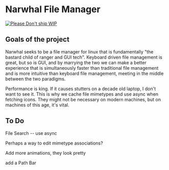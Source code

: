 # Narwhal File Manager
[![Please Don't ship WIP](https://img.shields.io/badge/Please-Don't%20Ship%20WIP-yellow)](https://dont-ship.it/)


## Goals of the project

Narwhal seeks to be a file manager for linux that is fundamentally "the bastard child of ranger and GUI tech". Keyboard driven file management is great, but so is GUI, and by marrying the two we can make a better experience that is simultaneously faster than traditional file management and is more intuitive than keyboard file management, meeting in the middle between the two paradigms.

Performance is king. If it causes stutters on a decade old laptop, I don't want to see it. This is why we cache file mimetypes and use async when fetching icons. They might not be necessary on modern machines, but on machines of this age, it's vital.

## To Do

File Search -- use async

Perhaps a way to edit mimetype associations?

Add more animations, they look pretty

add a Path Bar
